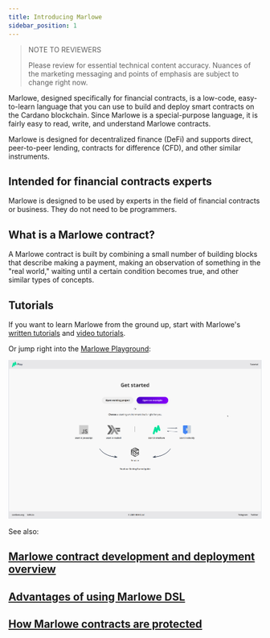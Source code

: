 ```yaml
---
title: Introducing Marlowe
sidebar_position: 1
---
```


> NOTE TO REVIEWERS 
> 
> Please review for essential technical content accuracy. Nuances of the marketing messaging and points of emphasis are subject to change right now. 


Marlowe, designed specifically for financial contracts, is a low-code, easy-to-learn language that you can use to build and deploy smart contracts on the Cardano blockchain. Since Marlowe is a special-purpose language, it is fairly easy to read, write, and understand Marlowe contracts. 

Marlowe is designed for decentralized finance (DeFi) and supports direct, peer-to-peer lending, contracts for difference (CFD), and other similar instruments. 

## Intended for financial contracts experts

Marlowe is designed to be used by experts in the field of financial contracts or business. They do not need to be programmers. 

## What is a Marlowe contract? 

A Marlowe contract is built by combining a small number of building blocks that describe making a payment, making an observation of something in the "real world," waiting until a certain condition becomes true, and other similar types of concepts. 

## Tutorials

If you want to learn Marlowe from the ground up, start with Marlowe's [written tutorials](tutorials/written-tutorials-index.md) and [video tutorials](tutorials/video-tutorials-index.md). 

Or jump right into the [Marlowe Playground](https://play.marlowe-finance.io): 

[![Marlowe Playground](../static/img/landing-page-example.png)](https://play.marlowe-finance.io)

See also: 

## [Marlowe contract development and deployment overview](development/deployment-overview.md)

## [Advantages of using Marlowe DSL](development/dsl.md)

## [How Marlowe contracts are protected](development/platform.md#how-marlowe-contracts-are-protected)
